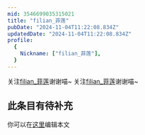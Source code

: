 ```yaml
---
mid: 3546699035315021
title: "filian_菲莲"
pubDate: "2024-11-04T11:22:08.834Z"
updatedDate: "2024-11-04T11:22:08.834Z"
profile:
  {
    Nickname: ["filian_菲莲"],
  }
---
```


关注[filian_菲莲](https://space.bilibili.com/3546699035315021)谢谢喵~ 关注[filian_菲莲](https://space.bilibili.com/3546699035315021)谢谢喵~

## 此条目有待补充
你可以在[这里](https://github.com/Yuhanawa/VTuber.ICU/edit/master/src/content/v/filian_菲莲/index.md)编辑本文

